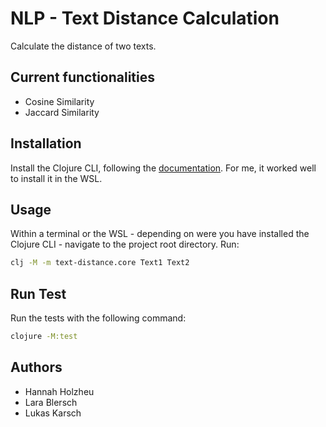 # NLP - Text Distance Calculation

Calculate the distance of two texts.

## Current functionalities
* Cosine Similarity
* Jaccard Similarity

## Installation
Install the Clojure CLI, following the [documentation](https://clojure.org/guides/install_clojure).
For me, it worked well to install it in the WSL.

## Usage
Within a terminal or the WSL - depending on were you have installed the Clojure CLI - navigate to the project root directory.
Run:
```bash
clj -M -m text-distance.core Text1 Text2
```

## Run Test
Run the tests with the following command:
```bash
clojure -M:test
```


## Authors
- Hannah Holzheu
- Lara Blersch
- Lukas Karsch
